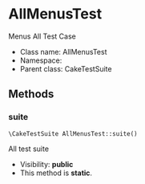 AllMenusTest
===============

Menus All Test Case




* Class name: AllMenusTest
* Namespace: 
* Parent class: CakeTestSuite







Methods
-------


### suite

    \CakeTestSuite AllMenusTest::suite()

All test suite



* Visibility: **public**
* This method is **static**.



